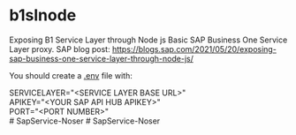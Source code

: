 # b1slnode
Exposing B1 Service Layer through Node js 
Basic SAP Business One Service Layer proxy.
SAP blog post: https://blogs.sap.com/2021/05/20/exposing-sap-business-one-service-layer-through-node-js/

You should create a <a href="https://www.npmjs.com/package/dotenv">.env</a> file with:

SERVICELAYER="\<SERVICE LAYER BASE URL\>"<br>
APIKEY="\<YOUR SAP API HUB APIKEY\>"<br>
PORT="\<PORT NUMBER\>"<br>
#   S a p S e r v i c e - N o s e r  
 #   S a p S e r v i c e - N o s e r  
 